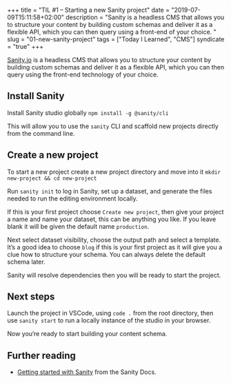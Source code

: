 +++
title = "TIL #1 – Starting a new Sanity project"
date = "2019-07-09T15:11:58+02:00"
description = "Sanity is a headless CMS that allows you to structure your content by building custom schemas and deliver it as a flexible API, which you can then query using a front-end of your choice. "
slug = "01-new-sanity-project"
tags = ["Today I Learned", "CMS"]
syndicate = "true"
+++

[Sanity.io](https://www.sanity.io/) is a headless CMS that allows you to structure your content by building custom schemas and deliver it as a flexible API, which you can then query using the front-end technology of your choice. 

## Install Sanity

Install Sanity studio globally
`npm install -g @sanity/cli`

This will allow you to use the `sanity` CLI and scaffold new projects directly from the command line.

## Create a new project

To start a new project create a new project directory and move into it
`mkdir new-project && cd new-project`

Run `sanity init` to log in Sanity, set up a dataset, and generate the files needed to run the editing environment locally.

If this is your first project choose `Create new project`, then give your project a name and name your dataset, this can be anything you like. If you leave blank it will be given the default name `production`. 

Next select dataset visibility, choose the output path and select a template. It’s a good idea to choose `blog` if this is your first project as it will give you a clue how to structure your schema. You can always delete the default schema later.

Sanity will resolve dependencies then you will be ready to start the project. 

## Next steps

Launch the project in VSCode, using `code .` from the root directory, then use `sanity start` to run a locally instance of the studio in your browser. 

Now you‘re ready to start building your content schema.

## Further reading
- [Getting started with Sanity](https://www.sanity.io/docs/introduction/getting-started) from the Sanity Docs.